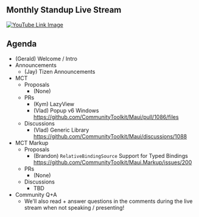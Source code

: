 ## Monthly Standup Live Stream

[![YouTube Link Image](https://user-images.githubusercontent.com/13558917/229396713-4a905027-ba7f-4f62-aebe-954a6803116a.png)](https://www.youtube.com/watch?v=3pJh1eYcYPg)

## Agenda

- (Gerald) Welcome / Intro
- Announcements
  - (Jay) Tizen Announcements
- MCT
  - Proposals
    - (None)
  - PRs
    - (Kym) LazyView
    - (Vlad) Popup v6 Windows https://github.com/CommunityToolkit/Maui/pull/1086/files
  - Discussions
    - (Vlad) Generic Library https://github.com/CommunityToolkit/Maui/discussions/1088
- MCT Markup
  - Proposals
    - (Brandon) `RelativeBindingSource` Support for Typed Bindings https://github.com/CommunityToolkit/Maui.Markup/issues/200
  - PRs
    - (None)
  - Discussions
    - TBD
- Community Q+A
  - We'll also read + answer questions in the comments during the live stream when not speaking / presenting!